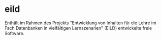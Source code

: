 # eild
Enthält im Rahmen des Projekts "Entwicklung von Inhalten für die Lehre im Fach Datenbanken in vielfältigen Lernszenarien" (EILD) entwickelte freie Software.
